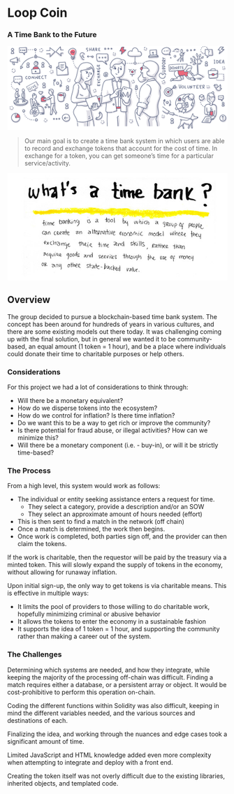 # Loop Coin
### A Time Bank to the Future

![Community](Images/Community_TIme_Bank.png)

>Our main goal is to create a time bank system in which users are able to record and exchange tokens that account for the cost of time. In exchange for a token, you can get someone’s time for a particular service/activity.

![definition](Images/Time_Bank_Definition.jpg)

## Overview
The group decided to pursue a blockchain-based time bank system.  The concept has been around for hundreds of years in various cultures, and there are some existing models out there today.  It was challenging coming up with the final solution, but in general we wanted it to be community-based, an equal amount (1 token = 1 hour), and be a place where individuals could donate their time to charitable purposes or help others.


### Considerations
For this project we had a lot of considerations to think through:
* Will there be a monetary equivalent?
* How do we disperse tokens into the ecosystem?
* How do we control for inflation?  Is there time inflation?
* Do we want this to be a way to get rich or improve the community?
* Is there potential for fraud abuse, or illegal activities?  How can we minimize this?
* Will there be a monetary component (i.e. - buy-in), or will it be strictly time-based?

### The Process

From a high level, this system would work as follows:
* The individual or entity seeking assistance enters a request for time.
    * They select a category, provide a description and/or an SOW
    * They select an approximate amount of hours needed (effort)
* This is then sent to find a match in the network (off chain)
* Once a match is determined, the work then begins.
* Once work is completed, both parties sign off, and the provider can then claim the tokens.

If the work is charitable, then the requestor will be paid by the treasury via a minted token.  This will slowly expand the supply of tokens in the economy, without allowing for runaway inflation.

Upon initial sign-up, the only way to get tokens is via charitable means.  This is effective in multiple ways:
  * It limits the pool of providers to those willing to do charitable work, hopefully minimizing criminal or abusive behavior
  * It allows the tokens to enter the economy in a sustainable fashion
  * It supports the idea of 1 token = 1 hour, and supporting the community rather than making a career out of the system.

### The Challenges

Determining which systems are needed, and how they integrate, while keeping the majority of the processing off-chain was difficult.  Finding a match requires either a database, or a persistent array or object.  It would be cost-prohibitive to perform this operation on-chain.

Coding the different functions within Solidity was also difficult, keeping in mind the different variables needed, and the various sources and destinations of each.

Finalizing the idea, and working through the nuances and edge cases took a significant amount of time.

Limited JavaScript and HTML knowledge added even more complexity when attempting to integrate and deploy with a front end.

Creating the token itself was not overly difficult due to the existing libraries, inherited objects, and templated code.
